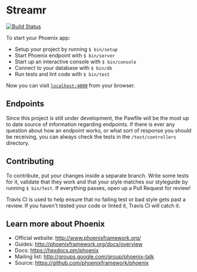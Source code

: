 # Streamr
[![Build Status](https://travis-ci.org/streamr-app/streamr-api.svg?branch=develop)](https://travis-ci.org/streamr-app/streamr-api)

To start your Phoenix app:

  * Setup your project by running `$ bin/setup`
  * Start Phoenix endpoint with `$ bin/server`
  * Start up an interactive console with `$ bin/console`
  * Connect to your database with `$ bin/db`
  * Run tests and lint code with `$ bin/test`

Now you can visit [`localhost:4000`](http://localhost:4000) from your browser.

## Endpoints

Since this project is still under development, the Pawfile will be the most up to date
source of information regarding endpoints. If there is ever any question about how an endpoint works,
or what sort of response you should be receiving, you can always check the tests in the `/test/controllers` directory.

## Contributing

To contribute, put your changes inside a separate branch. Write some tests for
it, validate that they work and that your style matches our styleguide by
running `$ bin/test`. If everything passes, open up a Pull Request for review!

Travis CI is used to help ensure that no failing test or bad style gets past a review. If you
haven't tested your code or linted it, Travis CI will catch it.

## Learn more about Phoenix

  * Official website: http://www.phoenixframework.org/
  * Guides: http://phoenixframework.org/docs/overview
  * Docs: https://hexdocs.pm/phoenix
  * Mailing list: http://groups.google.com/group/phoenix-talk
  * Source: https://github.com/phoenixframework/phoenix
